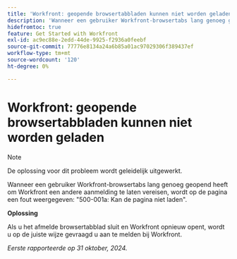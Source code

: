 ```yaml
---
title: 'Workfront: geopende browsertabbladen kunnen niet worden geladen'
description: 'Wanneer een gebruiker Workfront-browsertabs lang genoeg geopend heeft om Workfront een andere aanmelding te laten vereisen, wordt op de pagina een fout weergegeven: "500-001a: Kan de pagina niet laden".'
hidefromtoc: true
feature: Get Started with Workfront
exl-id: ac9ec88e-2edd-44de-9925-f2936a0feebf
source-git-commit: 77776e8134a24a6b85a01ac97029306f389437ef
workflow-type: tm+mt
source-wordcount: '120'
ht-degree: 0%

---
```


# Workfront: geopende browsertabbladen kunnen niet worden geladen

>[!NOTE]
>
>De oplossing voor dit probleem wordt geleidelijk uitgewerkt.

Wanneer een gebruiker Workfront-browsertabs lang genoeg geopend heeft om Workfront een andere aanmelding te laten vereisen, wordt op de pagina een fout weergegeven: &quot;500-001a: Kan de pagina niet laden&quot;.

**Oplossing**

Als u het afmelde browsertabblad sluit en Workfront opnieuw opent, wordt u op de juiste wijze gevraagd u aan te melden bij Workfront.

_Eerste rapporteerde op 31 oktober, 2024._
